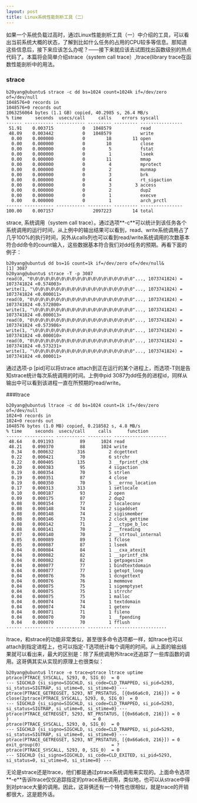 ```yaml
---
layout: post
title: Linux系统性能剖析工具（二）
---
```


如果一个系统负载过高时，通过Linux性能剖析工具（一）中介绍的工具，可以看出当前系统大概的状态，了解到比如什么任务的占用的CPU较多等信息。那知道这些信息后，接下来应该怎么办呢？——接下来就应该去试图找出函数级别的热点代码了。本篇将会简单介绍strace（system call trace）,ltrace(library trace在函数性能剖析中的用法。

### strace

	b20yang@ubuntu$ strace -c dd bs=1024 count=1024k if=/dev/zero of=/dev/null
	1048576+0 records in
	1048576+0 records out
	1063256064 bytes (1.1 GB) copied, 40.2985 s, 26.4 MB/s
	% time     seconds  usecs/call     calls    errors syscall
	------ ----------- ----------- --------- --------- ----------------
	 51.91    0.003715           0   1048579           read
	 48.09    0.003442           0   1048579           write
	  0.00    0.000000           0        18        11 open
	  0.00    0.000000           0        10           close
	  0.00    0.000000           0         5           fstat
	  0.00    0.000000           0         1           lseek
	  0.00    0.000000           0        11           mmap
	  0.00    0.000000           0         4           mprotect
	  0.00    0.000000           0         2           munmap
	  0.00    0.000000           0         3           brk
	  0.00    0.000000           0         4           rt_sigaction
	  0.00    0.000000           0         3         3 access
	  0.00    0.000000           0         2           dup2
	  0.00    0.000000           0         1           execve
	  0.00    0.000000           0         1           arch_prctl
	------ ----------- ----------- --------- --------- ----------------
	100.00    0.007157               2097223        14 total

strace, 系统调用（system call trace）。通过选项**-c**可以统计到该任务各个系统调用的运行时间，从上例中的输出结果可以看到，read、write系统调用占了几乎100%的执行时间，另外从calls列也可以看到read/write系统调用的次数基本符合dd命令的count输入，这些数据基本符合我们对dd任务的预期。再看下面的例子：

	b20yang@ubuntu$ dd bs=1G count=1k if=/dev/zero of=/dev/null&
	[1] 3087
	b20yang@ubuntu$ strace -T -p 3087
	read(0, "0\0\0\0\0\0\0\0\0\0\0\0\0\0\0\0\0\0\0\0"..., 1073741824) = 1073741824 <0.574003>
	write(1, "\0\0\0\0\0\0\0\0\0\0\0\0\0\0\0\0\0\0\0"..., 1073741824) = 1073741824 <0.000011>
	read(0, "0\0\0\0\0\0\0\0\0\0\0\0\0\0\0\0\0\0\0\0"..., 1073741824) = 1073741824 <0.572800>
	write(1, "\0\0\0\0\0\0\0\0\0\0\0\0\0\0\0\0\0\0\0"..., 1073741824) = 1073741824 <0.000013>
	read(0, "0\0\0\0\0\0\0\0\0\0\0\0\0\0\0\0\0\0\0\0"..., 1073741824) = 1073741824 <0.573986>
	write(1, "\0\0\0\0\0\0\0\0\0\0\0\0\0\0\0\0\0\0\0"..., 1073741824) = 1073741824 <0.000010>
	read(0, "0\0\0\0\0\0\0\0\0\0\0\0\0\0\0\0\0\0\0\0"..., 1073741824) = 1073741824 <0.573231>
	write(1, "\0\0\0\0\0\0\0\0\0\0\0\0\0\0\0\0\0\0\0"..., 1073741824) = 1073741824 <0.000011>

通过选项-p [pid]可以将strace attach到正在运行的某个进程上，而选项-T则是告知strace统计每次系统调用的时间。上例中pid 3087为dd任务的进程id，同样从输出中可以看到该进程一直在所预期的read/write。

###ltrace

	b20yang@ubuntu$ ltrace -c dd bs=1024 count=1k if=/dev/zero of=/dev/null
	1024+0 records in
	1024+0 records out
	1048576 bytes (1.0 MB) copied, 0.218582 s, 4.8 MB/s
	% time     seconds  usecs/call     calls      function
	------ ----------- ----------- --------- --------------------
	 48.64    0.091193          89      1024 read
	 48.21    0.090370          88      1024 write
	  0.34    0.000632         316         2 dcgettext
	  0.22    0.000421          70         6 strchr
	  0.22    0.000405         135         3 __fprintf_chk
	  0.20    0.000383          95         4 sigaction
	  0.19    0.000354          70         5 strlen
	  0.19    0.000351          87         4 close
	  0.19    0.000350          70         5 __errno_location
	  0.17    0.000313         313         1 setlocale
	  0.10    0.000187          93         2 open
	  0.09    0.000175          87         2 dup2
	  0.08    0.000154          77         2 localeconv
	  0.08    0.000148          74         2 sigaddset
	  0.08    0.000148          74         2 sigismember
	  0.08    0.000146          73         2 clock_gettime
	  0.08    0.000142          71         2 __ctype_b_loc
	  0.08    0.000141          70         2 __freading
	  0.07    0.000140          70         2 __strtoul_internal
	  0.05    0.000089          89         1 fclose
	  0.05    0.000087          87         1 lseek
	  0.04    0.000084          84         1 __cxa_atexit
	  0.04    0.000082          82         1 __sprintf_chk
	  0.04    0.000082          82         1 getpagesize
	  0.04    0.000077          77         1 bindtextdomain
	  0.04    0.000077          77         1 getopt_long
	  0.04    0.000076          76         1 dcngettext
	  0.04    0.000076          76         1 memmove
	  0.04    0.000075          75         1 sigemptyset
	  0.04    0.000075          75         1 strrchr
	  0.04    0.000075          75         1 malloc
	  0.04    0.000074          74         1 textdomain
	  0.04    0.000074          74         1 getenv
	  0.04    0.000071          71         1 fileno
	  0.04    0.000070          70         1 __fpending
	  0.04    0.000070          70         1 fflush
	------ ----------- ----------- --------- --------------------

ltrace，和strace的功能非常类似，甚至很多命令选项都一样，如ltrace也可以attach到指定进程上，也可以指定-T选项统计每个调用的时间。从上面的输出结果就可以看出来，最大的区别是：除了系统调用外ltrace还追踪了一些库函数的调用。这哥俩其实从实现的原理上也很类似：

	b20yang@ubuntu$ ltrace -e trace=ptrace ltrace uptime
	ptrace(PTRACE_SYSCALL, 5293, 0, SIG_0)  = 0
	--- SIGCHLD {si_signo=SIGCHLD, si_code=CLD_TRAPPED, si_pid=5293, si_status=SIGTRAP, si_utime=0, si_stime=0} ---
	ptrace(PTRACE_GETREGSET, 5293, NT_PRSTATUS, [{0x66a6c0, 216}]) = 0
	close(2ptrace(PTRACE_SYSCALL, 5293, 0, SIG_0)  = 0
	--- SIGCHLD {si_signo=SIGCHLD, si_code=CLD_TRAPPED, si_pid=5293, si_status=SIGTRAP, si_utime=0, si_stime=0} ---
	ptrace(PTRACE_GETREGSET, 5293, NT_PRSTATUS, [{0x66a6c0, 216}]) = 0
	)                                = 0
	ptrace(PTRACE_SYSCALL, 5293, 0, SIG_0)  = 0
	--- SIGCHLD {si_signo=SIGCHLD, si_code=CLD_TRAPPED, si_pid=5293, si_status=SIGTRAP, si_utime=0, si_stime=0} ---
	ptrace(PTRACE_GETREGSET, 5293, NT_PRSTATUS, [{0x66a6c0, 216}]) = 0
	exit_group(0)                           = ?
	ptrace(PTRACE_SYSCALL, 5293, 0, SIG_0)  = 0
	--- SIGCHLD {si_signo=SIGCHLD, si_code=CLD_EXITED, si_pid=5293, si_status=0, si_utime=0, si_stime=0} ---

无论是strace还是ltrace，他们都是通过ptrace系统调用来实现的。上面命令选项**-e**告诉ltrace仅仅追踪指定的ptrace系统调用，类似地，也可以从strace中得到对ptrace大量的调用。因此，这哥俩还有一个特性也很相似，就是trace的开销都很大，这是题外话。
